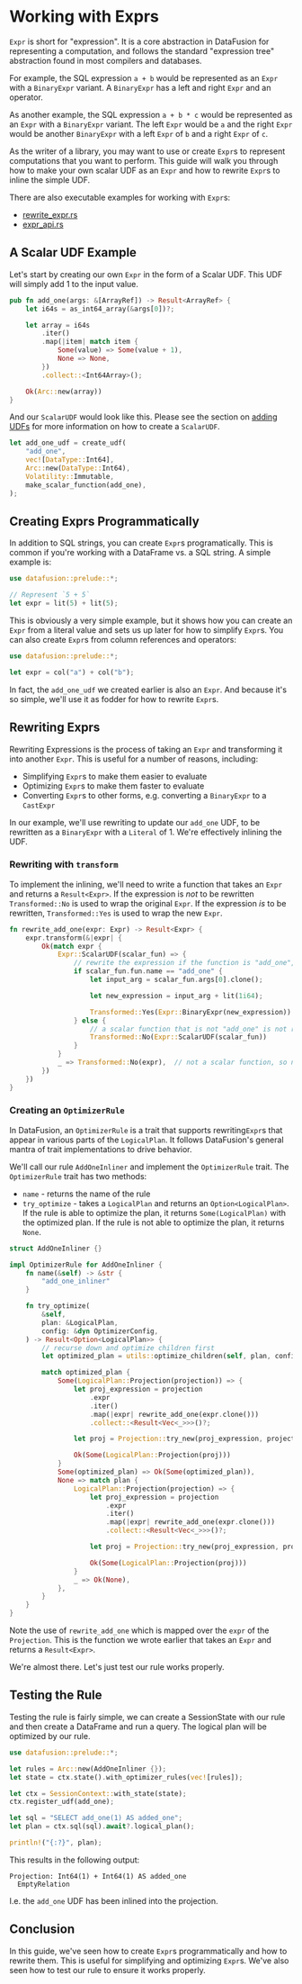 <!---
  Licensed to the Apache Software Foundation (ASF) under one
  or more contributor license agreements.  See the NOTICE file
  distributed with this work for additional information
  regarding copyright ownership.  The ASF licenses this file
  to you under the Apache License, Version 2.0 (the
  "License"); you may not use this file except in compliance
  with the License.  You may obtain a copy of the License at

    http://www.apache.org/licenses/LICENSE-2.0

  Unless required by applicable law or agreed to in writing,
  software distributed under the License is distributed on an
  "AS IS" BASIS, WITHOUT WARRANTIES OR CONDITIONS OF ANY
  KIND, either express or implied.  See the License for the
  specific language governing permissions and limitations
  under the License.
-->

# Working with Exprs

<!-- https://github.com/apache/arrow-datafusion/issues/7304 -->

`Expr` is short for "expression". It is a core abstraction in DataFusion for representing a computation, and follows the standard "expression tree" abstraction found in most compilers and databases.  

For example, the SQL expression `a + b` would be represented as an `Expr` with a `BinaryExpr` variant. A `BinaryExpr` has a left and right `Expr` and an operator.

As another example, the SQL expression `a + b * c` would be represented as an `Expr` with a `BinaryExpr` variant. The left `Expr` would be `a` and the right `Expr` would be another `BinaryExpr` with a left `Expr` of `b` and a right `Expr` of `c`.

As the writer of a library, you may want to use or create `Expr`s to represent computations that you want to perform. This guide will walk you through how to make your own scalar UDF as an `Expr` and how to rewrite `Expr`s to inline the simple UDF.

There are also executable examples for working with `Expr`s:

- [rewrite_expr.rs](../../../datafusion-examples/examples/catalog.rs)
- [expr_api.rs](../../../datafusion-examples/examples/expr_api.rs)

## A Scalar UDF Example

Let's start by creating our own `Expr` in the form of a Scalar UDF. This UDF will simply add 1 to the input value.

```rust
pub fn add_one(args: &[ArrayRef]) -> Result<ArrayRef> {
    let i64s = as_int64_array(&args[0])?;

    let array = i64s
        .iter()
        .map(|item| match item {
            Some(value) => Some(value + 1),
            None => None,
        })
        .collect::<Int64Array>();

    Ok(Arc::new(array))
}
```

And our `ScalarUDF` would look like this. Please see the section on [adding UDFs](./adding-udfs.md) for more information on how to create a `ScalarUDF`.

```rust
let add_one_udf = create_udf(
    "add_one",
    vec![DataType::Int64],
    Arc::new(DataType::Int64),
    Volatility::Immutable,
    make_scalar_function(add_one),
);
```

## Creating Exprs Programmatically

In addition to SQL strings, you can create `Expr`s programatically. This is common if you're working with a DataFrame vs. a SQL string. A simple example is:

```rust
use datafusion::prelude::*;

// Represent `5 + 5`
let expr = lit(5) + lit(5);
```

This is obviously a very simple example, but it shows how you can create an `Expr` from a literal value and sets us up later for how to simplify `Expr`s. You can also create `Expr`s from column references and operators:

```rust
use datafusion::prelude::*;

let expr = col("a") + col("b");
```

In fact, the `add_one_udf` we created earlier is also an `Expr`. And because it's so simple, we'll use it as fodder for how to rewrite `Expr`s.

## Rewriting Exprs

Rewriting Expressions is the process of taking an `Expr` and transforming it into another `Expr`. This is useful for a number of reasons, including:

- Simplifying `Expr`s to make them easier to evaluate
- Optimizing `Expr`s to make them faster to evaluate
- Converting `Expr`s to other forms, e.g. converting a `BinaryExpr` to a `CastExpr`

In our example, we'll use rewriting to update our `add_one` UDF, to be rewritten as a `BinaryExpr` with a `Literal` of 1. We're effectively inlining the UDF.

### Rewriting with `transform`

To implement the inlining, we'll need to write a function that takes an `Expr` and returns a `Result<Expr>`. If the expression is _not_ to be rewritten `Transformed::No` is used to wrap the original `Expr`. If the expression _is_ to be rewritten, `Transformed::Yes` is used to wrap the new `Expr`.

```rust
fn rewrite_add_one(expr: Expr) -> Result<Expr> {
    expr.transform(&|expr| {
        Ok(match expr {
            Expr::ScalarUDF(scalar_fun) => {
                // rewrite the expression if the function is "add_one", otherwise return the original expression
                if scalar_fun.fun.name == "add_one" {
                    let input_arg = scalar_fun.args[0].clone();

                    let new_expression = input_arg + lit(1i64);

                    Transformed::Yes(Expr::BinaryExpr(new_expression))
                } else {
                    // a scalar function that is not "add_one" is not rewritten
                    Transformed::No(Expr::ScalarUDF(scalar_fun))
                }
            }
            _ => Transformed::No(expr),  // not a scalar function, so not rewritten
        })
    })
}
```

### Creating an `OptimizerRule`

In DataFusion, an `OptimizerRule` is a trait that supports rewriting`Expr`s that appear in various parts of the `LogicalPlan`.  It follows DataFusion's general mantra of trait implementations to drive behavior.

We'll call our rule `AddOneInliner` and implement the `OptimizerRule` trait. The `OptimizerRule` trait has two methods:

- `name` - returns the name of the rule
- `try_optimize` - takes a `LogicalPlan` and returns an `Option<LogicalPlan>`. If the rule is able to optimize the plan, it returns `Some(LogicalPlan)` with the optimized plan. If the rule is not able to optimize the plan, it returns `None`.

```rust
struct AddOneInliner {}

impl OptimizerRule for AddOneInliner {
    fn name(&self) -> &str {
        "add_one_inliner"
    }

    fn try_optimize(
        &self,
        plan: &LogicalPlan,
        config: &dyn OptimizerConfig,
    ) -> Result<Option<LogicalPlan>> {
        // recurse down and optimize children first
        let optimized_plan = utils::optimize_children(self, plan, config)?;

        match optimized_plan {
            Some(LogicalPlan::Projection(projection)) => {
                let proj_expression = projection
                    .expr
                    .iter()
                    .map(|expr| rewrite_add_one(expr.clone()))
                    .collect::<Result<Vec<_>>>()?;

                let proj = Projection::try_new(proj_expression, projection.input)?;

                Ok(Some(LogicalPlan::Projection(proj)))
            }
            Some(optimized_plan) => Ok(Some(optimized_plan)),
            None => match plan {
                LogicalPlan::Projection(projection) => {
                    let proj_expression = projection
                        .expr
                        .iter()
                        .map(|expr| rewrite_add_one(expr.clone()))
                        .collect::<Result<Vec<_>>>()?;

                    let proj = Projection::try_new(proj_expression, projection.input.clone())?;

                    Ok(Some(LogicalPlan::Projection(proj)))
                }
                _ => Ok(None),
            },
        }
    }
}
```

Note the use of `rewrite_add_one` which is mapped over the `expr` of the `Projection`. This is the function we wrote earlier that takes an `Expr` and returns a `Result<Expr>`.

We're almost there. Let's just test our rule works properly.

## Testing the Rule

Testing the rule is fairly simple, we can create a SessionState with our rule and then create a DataFrame and run a query. The logical plan will be optimized by our rule.

```rust
use datafusion::prelude::*;

let rules = Arc::new(AddOneInliner {});
let state = ctx.state().with_optimizer_rules(vec![rules]);

let ctx = SessionContext::with_state(state);
ctx.register_udf(add_one);

let sql = "SELECT add_one(1) AS added_one";
let plan = ctx.sql(sql).await?.logical_plan();

println!("{:?}", plan);
```

This results in the following output:

```text
Projection: Int64(1) + Int64(1) AS added_one
  EmptyRelation
```

I.e. the `add_one` UDF has been inlined into the projection.

## Conclusion

In this guide, we've seen how to create `Expr`s programmatically and how to rewrite them. This is useful for simplifying and optimizing `Expr`s. We've also seen how to test our rule to ensure it works properly.
